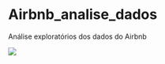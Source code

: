 # Airbnb_analise_dados
Análise exploratórios dos dados do Airbnb

![](https://img.shields.io/badge/Status-Concluído-green.svg)

